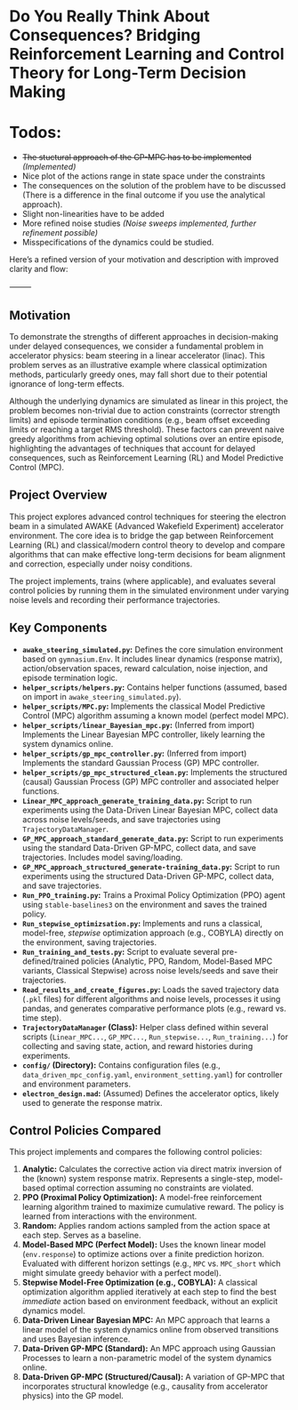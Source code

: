 # Do You Really Think About Consequences? Bridging Reinforcement Learning and Control Theory for Long-Term Decision Making

# Todos:
- ~~The stuctural approach of the GP-MPC has to be implemented~~ *(Implemented)*
- Nice plot of the actions range in state space under the constraints
- The consequences on the solution of the problem have to be discussed (There is a difference in the final outcome if you use the analytical approach).
- Slight non-linearities have to be added
- More refined noise studies *(Noise sweeps implemented, further refinement possible)*
- Misspecifications of the dynamics could be studied.

Here’s a refined version of your motivation and description with improved clarity and flow:

⸻

## Motivation

To demonstrate the strengths of different approaches in decision-making under delayed consequences, we consider a fundamental problem in accelerator physics: beam steering in a linear accelerator (linac). This problem serves as an illustrative example where classical optimization methods, particularly greedy ones, may fall short due to their potential ignorance of long-term effects.

Although the underlying dynamics are simulated as linear in this project, the problem becomes non-trivial due to action constraints (corrector strength limits) and episode termination conditions (e.g., beam offset exceeding limits or reaching a target RMS threshold). These factors can prevent naive greedy algorithms from achieving optimal solutions over an entire episode, highlighting the advantages of techniques that account for delayed consequences, such as Reinforcement Learning (RL) and Model Predictive Control (MPC).

## Project Overview

This project explores advanced control techniques for steering the electron beam in a simulated AWAKE (Advanced Wakefield Experiment) accelerator environment. The core idea is to bridge the gap between Reinforcement Learning (RL) and classical/modern control theory to develop and compare algorithms that can make effective long-term decisions for beam alignment and correction, especially under noisy conditions.

The project implements, trains (where applicable), and evaluates several control policies by running them in the simulated environment under varying noise levels and recording their performance trajectories.

## Key Components

*   **`awake_steering_simulated.py`:** Defines the core simulation environment based on `gymnasium.Env`. It includes linear dynamics (response matrix), action/observation spaces, reward calculation, noise injection, and episode termination logic.
*   **`helper_scripts/helpers.py`:** Contains helper functions (assumed, based on import in `awake_steering_simulated.py`).
*   **`helper_scripts/MPC.py`:** Implements the classical Model Predictive Control (MPC) algorithm assuming a known model (perfect model MPC).
*   **`helper_scripts/linear_Bayesian_mpc.py`:** (Inferred from import) Implements the Linear Bayesian MPC controller, likely learning the system dynamics online.
*   **`helper_scripts/gp_mpc_controller.py`:** (Inferred from import) Implements the standard Gaussian Process (GP) MPC controller.
*   **`helper_scripts/gp_mpc_structured_clean.py`:** Implements the structured (causal) Gaussian Process (GP) MPC controller and associated helper functions.
*   **`Linear_MPC_approach_generate_training_data.py`:** Script to run experiments using the Data-Driven Linear Bayesian MPC, collect data across noise levels/seeds, and save trajectories using `TrajectoryDataManager`.
*   **`GP_MPC_approach_standard_generate_data.py`:** Script to run experiments using the standard Data-Driven GP-MPC, collect data, and save trajectories. Includes model saving/loading.
*   **`GP_MPC_approach_structured_generate-training_data.py`:** Script to run experiments using the structured Data-Driven GP-MPC, collect data, and save trajectories.
*   **`Run_PPO_training.py`:** Trains a Proximal Policy Optimization (PPO) agent using `stable-baselines3` on the environment and saves the trained policy.
*   **`Run_stepwise_optimizsation.py`:** Implements and runs a classical, model-free, *stepwise* optimization approach (e.g., COBYLA) directly on the environment, saving trajectories.
*   **`Run_training_and_tests.py`:** Script to evaluate several pre-defined/trained policies (Analytic, PPO, Random, Model-Based MPC variants, Classical Stepwise) across noise levels/seeds and save their trajectories.
*   **`Read_results_and_create_figures.py`:** Loads the saved trajectory data (`.pkl` files) for different algorithms and noise levels, processes it using pandas, and generates comparative performance plots (e.g., reward vs. time step).
*   **`TrajectoryDataManager` (Class):** Helper class defined within several scripts (`Linear_MPC...`, `GP_MPC...`, `Run_stepwise...`, `Run_training...`) for collecting and saving state, action, and reward histories during experiments.
*   **`config/` (Directory):** Contains configuration files (e.g., `data_driven_mpc_config.yaml`, `environment_setting.yaml`) for controller and environment parameters.
*   **`electron_design.mad`:** (Assumed) Defines the accelerator optics, likely used to generate the response matrix.

## Control Policies Compared

This project implements and compares the following control policies:

1.  **Analytic:** Calculates the corrective action via direct matrix inversion of the (known) system response matrix. Represents a single-step, model-based optimal correction assuming no constraints are violated.
2.  **PPO (Proximal Policy Optimization):** A model-free reinforcement learning algorithm trained to maximize cumulative reward. The policy is learned from interactions with the environment.
3.  **Random:** Applies random actions sampled from the action space at each step. Serves as a baseline.
4.  **Model-Based MPC (Perfect Model):** Uses the known linear model (`env.response`) to optimize actions over a finite prediction horizon. Evaluated with different horizon settings (e.g., `MPC` vs. `MPC_short` which might simulate greedy behavior with a perfect model).
5.  **Stepwise Model-Free Optimization (e.g., COBYLA):** A classical optimization algorithm applied iteratively at each step to find the best *immediate* action based on environment feedback, without an explicit dynamics model.
6.  **Data-Driven Linear Bayesian MPC:** An MPC approach that learns a linear model of the system dynamics online from observed transitions and uses Bayesian inference.
7.  **Data-Driven GP-MPC (Standard):** An MPC approach using Gaussian Processes to learn a non-parametric model of the system dynamics online.
8.  **Data-Driven GP-MPC (Structured/Causal):** A variation of GP-MPC that incorporates structural knowledge (e.g., causality from accelerator physics) into the GP model.
